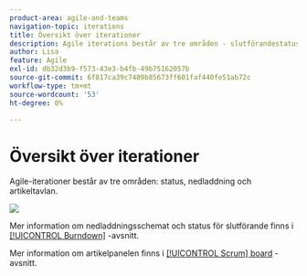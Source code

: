 ```yaml
---
product-area: agile-and-teams
navigation-topic: iterations
title: Översikt över iterationer
description: Agile iterations består av tre områden - slutförandestatus, nedladdning och artikeltavlan.
author: Lisa
feature: Agile
exl-id: db32d3b9-f573-43e3-b4fb-49b75162057b
source-git-commit: 6f817ca39c7489b85673ff601faf440fe51ab72c
workflow-type: tm+mt
source-wordcount: '53'
ht-degree: 0%

---
```


# Översikt över iterationer

Agile-iterationer består av tre områden: status, nedladdning och artikeltavlan.

![](assets/agile-iteration-with-callouts.png)

Mer information om nedladdningsschemat och status för slutförande finns i [[!UICONTROL Burndown]](../../../agile/use-scrum-in-an-agile-team/burndown/burndown.md) -avsnitt.

Mer information om artikelpanelen finns i [[!UICONTROL Scrum] board](../../../agile/use-scrum-in-an-agile-team/scrum-board/scrum-board.md) -avsnitt.
